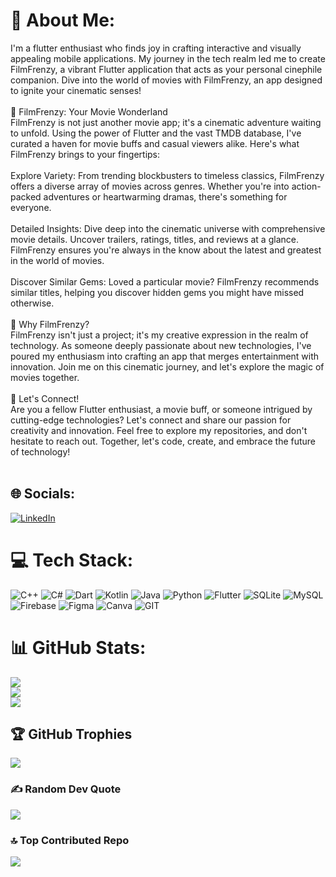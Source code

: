 # 💫 About Me:
I'm a flutter enthusiast who finds joy in crafting interactive and visually appealing mobile applications. My journey in the tech realm led me to create FilmFrenzy, a vibrant Flutter application that acts as your personal cinephile companion. Dive into the world of movies with FilmFrenzy, an app designed to ignite your cinematic senses!<br><br>🎥 FilmFrenzy: Your Movie Wonderland<br>FilmFrenzy is not just another movie app; it's a cinematic adventure waiting to unfold. Using the power of Flutter and the vast TMDB database, I've curated a haven for movie buffs and casual viewers alike. Here's what FilmFrenzy brings to your fingertips:<br><br>Explore Variety: From trending blockbusters to timeless classics, FilmFrenzy offers a diverse array of movies across genres. Whether you're into action-packed adventures or heartwarming dramas, there's something for everyone.<br><br>Detailed Insights: Dive deep into the cinematic universe with comprehensive movie details. Uncover trailers, ratings, titles, and reviews at a glance. FilmFrenzy ensures you're always in the know about the latest and greatest in the world of movies.<br><br>Discover Similar Gems: Loved a particular movie? FilmFrenzy recommends similar titles, helping you discover hidden gems you might have missed otherwise.<br><br>🌟 Why FilmFrenzy?<br>FilmFrenzy isn't just a project; it's my creative expression in the realm of technology. As someone deeply passionate about new technologies, I've poured my enthusiasm into crafting an app that merges entertainment with innovation. Join me on this cinematic journey, and let's explore the magic of movies together.<br><br>🚀 Let's Connect!<br>Are you a fellow Flutter enthusiast, a movie buff, or someone intrigued by cutting-edge technologies? Let's connect and share our passion for creativity and innovation. Feel free to explore my repositories, and don't hesitate to reach out. Together, let's code, create, and embrace the future of technology!<br><br>


## 🌐 Socials:
[![LinkedIn](https://img.shields.io/badge/LinkedIn-%230077B5.svg?logo=linkedin&logoColor=white)](https://linkedin.com/in/mahmoud-flutter) 

# 💻 Tech Stack:
![C++](https://img.shields.io/badge/c++-%2300599C.svg?style=for-the-badge&logo=c%2B%2B&logoColor=white) ![C#](https://img.shields.io/badge/c%23-%23239120.svg?style=for-the-badge&logo=c-sharp&logoColor=white) ![Dart](https://img.shields.io/badge/dart-%230175C2.svg?style=for-the-badge&logo=dart&logoColor=white) ![Kotlin](https://img.shields.io/badge/kotlin-%237F52FF.svg?style=for-the-badge&logo=kotlin&logoColor=white) ![Java](https://img.shields.io/badge/java-%23ED8B00.svg?style=for-the-badge&logo=openjdk&logoColor=white) ![Python](https://img.shields.io/badge/python-3670A0?style=for-the-badge&logo=python&logoColor=ffdd54) ![Flutter](https://img.shields.io/badge/Flutter-%2302569B.svg?style=for-the-badge&logo=Flutter&logoColor=white) ![SQLite](https://img.shields.io/badge/sqlite-%2307405e.svg?style=for-the-badge&logo=sqlite&logoColor=white) ![MySQL](https://img.shields.io/badge/mysql-%2300000f.svg?style=for-the-badge&logo=mysql&logoColor=white) ![Firebase](https://img.shields.io/badge/Firebase-039BE5?style=for-the-badge&logo=Firebase&logoColor=white) ![Figma](https://img.shields.io/badge/figma-%23F24E1E.svg?style=for-the-badge&logo=figma&logoColor=white) ![Canva](https://img.shields.io/badge/Canva-%2300C4CC.svg?style=for-the-badge&logo=Canva&logoColor=white) ![GIT](https://img.shields.io/badge/Git-fc6d26?style=for-the-badge&logo=git&logoColor=white)
# 📊 GitHub Stats:
![](https://github-readme-stats.vercel.app/api?username=Mahmoud-flutter-dev&theme=dark&hide_border=false&include_all_commits=true&count_private=true)<br/>
![](https://github-readme-streak-stats.herokuapp.com/?user=Mahmoud-flutter-dev&theme=dark&hide_border=false)<br/>
![](https://github-readme-stats.vercel.app/api/top-langs/?username=Mahmoud-flutter-dev&theme=dark&hide_border=false&include_all_commits=true&count_private=true&layout=compact)

## 🏆 GitHub Trophies
![](https://github-profile-trophy.vercel.app/?username=Mahmoud-flutter-dev&theme=radical&no-frame=false&no-bg=false&margin-w=4)

### ✍️ Random Dev Quote
![](https://quotes-github-readme.vercel.app/api?type=horizontal&theme=radical)

### 🔝 Top Contributed Repo
![](https://github-contributor-stats.vercel.app/api?username=Mahmoud-flutter-dev&limit=5&theme=dark&combine_all_yearly_contributions=true)
